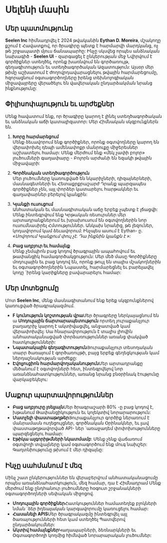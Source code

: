 # Սելենի մասին

## Մեր պատմությունը

**Seelen Inc** հիմնադրվել է 2024 թվականին **Eythan D. Moreira**, մշակողը քշում է
Հավատքով, որ ծրագիրը պետք է հարմարվի մարդկանց, ոչ թե շրջապատի մյուս ճանապարհը:
Ինչը սկսվեց որպես անձնական նախագիծ - **Seelen UI** - զարգացել է ընկերության մեջ
Նվիրվում է գործիքներ ստեղծել, որոնք խառնվում են գործառույթ, գեղագիտություն եւ
ստեղծագործական Ազատություն: Այսօր մեր թիմը աշխատում է ժողովրդավարացնելու թվային
հարմարեցումը, հզորացնում օգտագործողները իրենց տեխնոլոգիական միջավայրերը
վերածելու են վավերական ընդարձակման նրանց ինքնությունը:

## Փիլիսոփայություն եւ արժեքներ

Մենք հավատում ենք, որ ծրագիրը կարող է լինել ստեղծագործական եւ անձնական աճի
կատալիզատոր: Մեր Հիմնական սկզբունքներն են.

1. **Խորը հարմարեցում**\
   Մենք ձեւավորում ենք գործիքներ, որոնք օգտվողները կարող են վերափոխել դեպի
   ամենափոքր մանրուքը միջերեսներ աշխատելու համար: Մենք մերժում ենք «մեկ չափի
   բոլոր» լուծումների գաղափարը \- Բոլորն արժանի են եզակի թվային միջավայրի:

2. **Գործնական ստեղծագործություն**\
   Մեր լուծումները կառուցված են նկարիչների, դիզայներների, մասնագետների եւ
   Հետաքրքրաշարժ Դրանք պարզապես գործիքներ չեն, այլ փորձեր կատարելու հարթակներ եւ
   գաղափարներ բերելով կյանքին:

3. **Կյանքի ուսուցում**\
   Անհատական ​​եւ մասնագիտական ​​աճը երբեք չպետք է լճացվի: Մենք ինտեգրվում ենք
   Կրթական ռեսուրսներ մեր արտադրանքներում եւ խրախուսում են օգտվողներին նոր
   ուսումնասիրել Հմտություններ. Անկախ նրանից, թե լեզուներ, կոդավորում կամ
   ձեւավորում: Ինչպես ասում է Eythan- ը. _«Սովորում Կյանքում փուլ չէ. Դա ինքնին
   կյանքն է »:_

4. **Բաց աղբյուր եւ համայնք**\
   Մենք չեմպիոն բաց կոդով ծրագրային ապահովում եւ թափանցիկ համագործակցություն:
   Մեր մեծ մասը Գործիքները մոդուլային եւ բաց կոդով են, որոնք թույլ են տալիս
   մշակողներին եւ օգտագործողներին Նպաստել, հարմարեցնել եւ բարելավել կոդը \`իրենց
   կարիքները բավարարելու համար:

## Մեր մոտեցումը

Մոտ **Seelen Inc**, մենք մասնագիտանում ենք երեք սկզբունքներով կառուցված
ծրագրակազմում.

- **F կունություն կոշտության վրա**Մեր ծրագրերը ներկայացնում են ա **Մոդուլային
  ճարտարապետություն** որտեղ յուրաքանչյուր բաղադրիչ կարող է ակտիվացվել, անջատված
  կամ վերափոխվել: Սա հնարավորություն է տալիս լիովին անհատականացված
  փորձառություններ առանց փակված հատկությունների:
- **Նպատակային գեղագիտություն**Յուրաքանչյուր տեսողական տարր ծառայում է
  գործառույթի, բայց երբեք գեղեցկության կամ ներդաշնակության արժեքը:
- **Էվոլյուցիոն հարմարվողականություն**Մեր արտադրանքը մեծանում է օգտվողների հետ,
  ինտեգրվելով նոր առանձնահատկություններ, առանց նրանց բնօրինակ էությունը
  վարկաբեկելու:

## Մաքուր պարտավորություններ

- **Բաց աղբյուրը լռելյայն**Մեր ծրագրաշարի 80% -ը բաց կոդով է, խթանում
  Թափանցիկություն եւ կոլեկտիվ նորարարություն:
- **Մատչելի փաստաթղթեր**Յուրաքանչյուր գործիք ներառում է մանրամասն ուղեցույցներ,
  գործնական Օրինակներ, եւ լավ փաստաթղթավորված API- ներ \`առաջադեմ
  փոփոխությունները պարզեցնելու համար:
- **Էթիկա ալգորիթմների նկատմամբ**: Մենք չենք վաճառում օգտվողի տվյալները կամ
  օգտագործում ենք մուգ նախշեր: Գաղտնիությունը թխում է մեր դիզայնը:

## Ինչը սահմանում է մեզ

Մինչ շատ ընկերություններ են վերաբերվում անհատականացումը որպես
առանձնահատկություն, մեզ համար, դա է Հիմնադրամ Մենք մերժում ենք ընդհանուր
լուծումները հօգուտ շրջանակների օգտագործողների սեփական միջոցով.

- **Մոդուլային գործիքներ**Հատկություններ համատեղեք բլոկների նման \`ձեր իդեալական
  կարգավորումը կառուցելու համար:
- **Հասանելի APIS**Մեր ծրագրակազմը ինտեգրվել այլ ծառայությունների հետ կամ
  ստեղծել Պատվերով ընդարձակումներ:
- **Ակտիվ համայնքներ**Կաղապարների, ձեռնարկների եւ Օգտագործողի կողմից հիմնված
  նորարարական լուծումներ:
